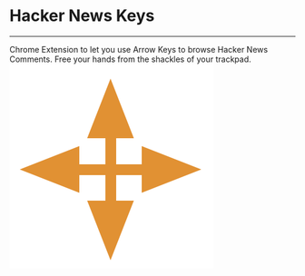 #  Hacker News Keys 
--- 
Chrome Extension to let you use Arrow Keys to browse Hacker News Comments. Free your hands from the shackles of your trackpad. 
![Alt text](media/icon.png?raw=true "Hacker News Keys Logo")
